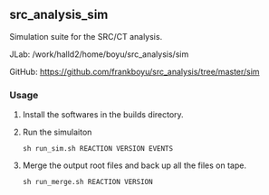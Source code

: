 ## src_analysis_sim

Simulation suite for the SRC/CT analysis.

JLab: /work/halld2/home/boyu/src_analysis/sim

GitHub: https://github.com/frankboyu/src_analysis/tree/master/sim

### Usage

1.  Install the softwares in the builds directory.

2.  Run the simulaiton

    `sh run_sim.sh REACTION VERSION EVENTS`

3.  Merge the output root files and back up all the files on tape.

    `sh run_merge.sh REACTION VERSION`
